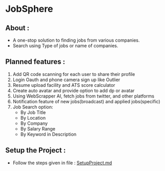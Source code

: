 # JobSphere

## About :
- A one-stop solution to finding jobs from various companies.
- Search using Type of jobs or name of companies.


## Planned features :
1. Add QR code scanning for each user to share their profile
2. Login Oauth and phone camera sign up like Outlier
3. Resume upload facility and ATS score calculator
4. Create auto avatar and provide option to add dp or avatar
5. Using WebScrapper AI, fetch jobs from twitter, and other platforms
6. Notification feature of new jobs(broadcast) and applied jobs(specific)
7. Job Search option:
   - By Job Title
   - By Location
   - By Company
   - By Salary Range
   - By Keyword in Description


## Setup the Project :
- Follow the steps given in file : [SetupProject.md](SetupProject.md)